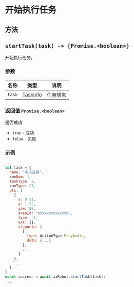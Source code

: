 # 开始执行任务

## 方法

## `startTask(task) -> {Promise.<boolean>}`

开始执行任务。

### 参数

| 名称   | 类型                          | 说明     |
| ------ | ----------------------------- | -------- |
| `task` | [TaskInfo](#/Define-TaskInfo) | 任务信息 |

### 返回值 `Promise.<boolean>`

是否成功

* `true` - 成功
* `false` - 失败

### 示例

```javascript
...
let task = {
  name: "多点送餐",
  runNum: 1,
  taskType: 2,
  runType: 21,
  pts: [
    {
      x: 0.11,
      y: 1.22,
      yaw: 89, 
      areaId: "xxxxxxxxxxxxxx",
      type: -1,
      ext: {},
      stepActs: [
        {
          type: ActionType.PlayAudio,
          data: {...}
        },
        ...
      ]
    },
    ...
  ]
}
const success = await axRobot.startTask(task);
...
```




